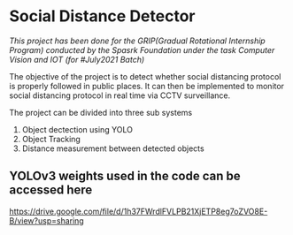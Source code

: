 # **Social Distance Detector**
*This project has been done for the GRIP(Gradual Rotational Internship Program) conducted by the Spasrk Foundation under the task Computer Vision and IOT (for #July2021 Batch)*

The objective of the project is to detect whether social distancing protocol is properly followed in public places. It can then be implemented to monitor social distancing protocol in real time via CCTV surveillance.

The project can be divided into three sub systems
1. Object dectection using YOLO
2. Object Tracking
3. Distance measurement between detected objects


## YOLOv3 weights used in the code can be accessed here
https://drive.google.com/file/d/1h37FWrdlFVLPB21XjETP8eg7oZVO8E-B/view?usp=sharing
